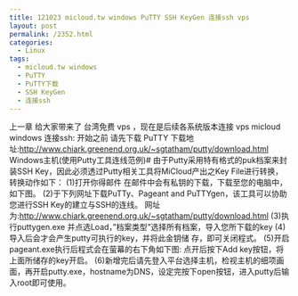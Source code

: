 ```yaml
---
title: 121023 micloud.tw windows PuTTY SSH KeyGen 连接ssh vps
layout: post
permalink: /2352.html
categories:
  - Linux
tags:
  - micloud.tw windows
  - PuTTY
  - PuTTY下载
  - SSH KeyGen
  - 连接ssh
---
```

上一章 给大家带来了 台湾免费 vps ，现在是后续各系统版本连接 vps micloud windows 连接ssh: 开始之前 请先下载 PuTTY 下载地址:http://www.chiark.greenend.org.uk/~sgtatham/putty/download.html Windows主机(使用Putty工具连线范例)# 由于Putty采用特有格式的puk档案来封装SSH Key，因此必须透过Putty相关工具将MiCloud产出之Key File进行转换，转换动作如下： (1)打开你得邮件 在邮件中会有私钥的下载，下载至您的电脑中，如下图。 (2)于下列网址下载PuTTy、Pageant and PuTTYgen，该工具可以协助您进行SSH Key的建立与SSH的连线。 网址为:http://www.chiark.greenend.org.uk/~sgtatham/putty/download.html (3)执行puttygen.exe 并点选Load，”档案类型”选择所有档案，导入您所下载的key (4)导入后会才会产生putty可执行的key，并将此金钥储 存，即可关闭程式。 (5)开启pageant.exe执行后程式会在萤幕的右下角如下图: 点开后按下Add key按钮，将上面所储存的key开启。 (6)新增完后请先登入平台选择主机，检视主机的细项画面，再开启putty.exe，hostname为DNS，设定完按下open按钮，进入putty后输入root即可使用。